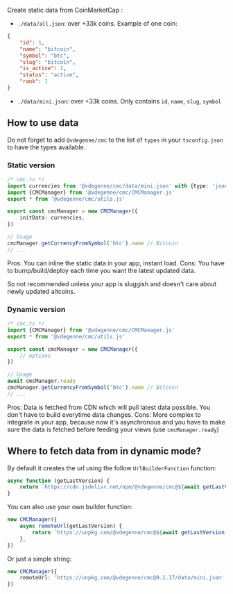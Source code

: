 Create static data from CoinMarketCap :

- `./data/all.json`: over +33k coins. Example of one coin:

```json
{
	"id": 1,
	"name": "bitcoin",
	"symbol": "btc",
	"slug": "bitcoin",
	"is_active": 1,
	"status": "active",
	"rank": 1
}
```

- `./data/mini.json`: over +33k coins. Only contains `id`, `name`, `slug`, `symbol`

## How to use data

Do not forget to add `@vdegenne/cmc` to the list of `types` in your `tsconfig.json` to have the types available.

### Static version

```ts
/* cmc.ts */
import currencies from '@vdegenne/cmc/data/mini.json' with {type: 'json'}
import {CMCManager} from '@vdegenne/cmc/CMCManager.js'
export * from '@vdegenne/cmc/utils.js'

export const cmcManager = new CMCManager({
	initData: currencies,
})

// Usage
cmcManager.getCurrencyFromSymbol('btc').name // Bitcoin
// ...
```

Pros: You can inline the static data in your app, instant load.
Cons: You have to bump/build/deploy each time you want the latest updated data.

So not recommended unless your app is sluggish and doesn't care about newly updated altcoins.

### Dynamic version

```ts
/* cmc.ts */
import {CMCManager} from '@vdegenne/cmc/CMCManager.js'
export * from '@vdegenne/cmc/utils.js'

export const cmcManager = new CMCManager({
	// options
})

// Usage
await cmcManager.ready
cmcManager.getCurrencyFromSymbol('btc').name // Bitcoin
// ...
```

Pros: Data is fetched from CDN which will pull latest data possible. You don't have to build everytime data changes.
Cons: More complex to integrate in your app, because now it's asynchronous and you have to make sure the data is fetched before feeding your views (use `cmcManager.ready`)

## Where to fetch data from in dynamic mode?

By default it creates the url using the follow `UrlBuilderFunction` function:

```ts
async function (getLastVersion) {
	return `https://cdn.jsdelivr.net/npm/@vdegenne/cmc@${await getLastVersion()}/data/mini.json`;
}
```

You can also use your own builder function:

```ts
new CMCManager({
	async remoteUrl(getLastVersion) {
		return `https://unpkg.com/@vdegenne/cmc@${await getLastVersion()}/data/all.json`
	},
})
```

Or just a simple string:

```ts
new CMCManager({
	remoteUrl: 'https://unpkg.com/@vdegenne/cmc@0.1.17/data/mini.json',
})
```
